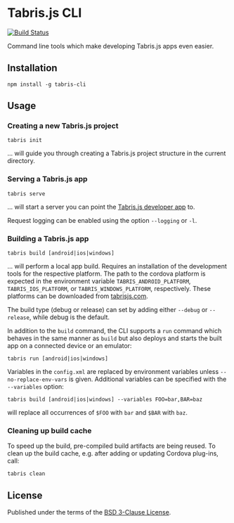 # Tabris.js CLI

[![Build Status](https://travis-ci.org/eclipsesource/tabris-js-cli.svg?branch=master)](https://travis-ci.org/eclipsesource/tabris-js-cli)

Command line tools which make developing Tabris.js apps even easier.

## Installation

`npm install -g tabris-cli`

## Usage

### Creating a new Tabris.js project

```
tabris init
```
... will guide you through creating a Tabris.js project structure in the current directory.

### Serving a Tabris.js app

```
tabris serve
```
... will start a server you can point the [Tabris.js developer app](https://tabrisjs.com/documentation/latest/developer-app#the-tabrisjs-developer-app) to.

Request logging can be enabled using the option `--logging` or `-l`.

### Building a Tabris.js app

```
tabris build [android|ios|windows]
```

... will perform a local app build. Requires an installation of the development tools for the respective platform.
The path to the cordova platform is expected in the environment variable `TABRIS_ANDROID_PLATFORM`, `TABRIS_IOS_PLATFORM`, or `TABRIS_WINDOWS_PLATFORM`, respectively.
These platforms can be downloaded from [tabrisjs.com](https://tabrisjs.com/download).

The build type (debug or release) can set by adding either `--debug` or `--release`, while debug is the default.

In addition to the `build` command, the CLI supports a `run` command which behaves in the same manner as `build` but also deploys and starts the built app on a connected device or an emulator:

```
tabris run [android|ios|windows]
```

Variables in the `config.xml` are replaced by environment variables unless `--no-replace-env-vars` is given.
Additional variables can be specified with the `--variables` option:
```
tabris build [android|ios|windows] --variables FOO=bar,BAR=baz
```
will replace all occurrences of `$FOO` with `bar` and `$BAR` with `baz`.

### Cleaning up build cache

To speed up the build, pre-compiled build artifacts are being reused.
To clean up the build cache, e.g. after adding or updating Cordova plug-ins, call:
```
tabris clean
```

## License

Published under the terms of the [BSD 3-Clause License](LICENSE).
